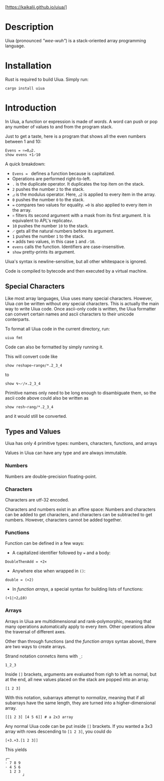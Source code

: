 [https://kaikalii.github.io/uiua/]

# Description

Uiua (pronounced *"wee-wuh"*) is a stack-oriented array programming language.

# Installation

Rust is required to build Uiua. Simply run:
```
cargo install uiua
```

# Introduction

In Uiua, a function or expression is made of *words*. 
A word can push or pop any number of values to and from the program stack.

Just to get a taste, here is a program that shows all the even numbers between 1 and 10:
```
Evens = ⌗=0◿2.
show evens +1𝆱10
```
A quick breakdown:
- `Evens = ` defines a function because is capitalized.
- Operations are performed right-to-left.
- `.` is the duplicate operator. It duplicates the top item on the stack.
- `2` pushes the number `2` to the stack.
- `◿` is the modulus operator. Here, `◿2` is applied to every item in the array.
- `0` pushes the number `0` to the stack.
- `=` compares two values for equality. `=0` is also applied to every item in the array.
- `⌗` filters its second argument with a mask from its first argument. It is equivalent to APL's replicate`⌿`.
- `10` pushes the number `10` to the stack.
- `𝆱` gets all the natural numbers before its argument.
- `1` pushes the number `1` to the stack.
- `+` adds two values, in this case `1` and `𝆱10`.
- `evens` calls the function. Identifiers are case-insensitive.
- `show` pretty-prints its argument.

Uiua's syntax is newline-sensitive, but all other whitespace is ignored.

Code is compiled to bytecode and then executed by a virtual machine.

## Special Characters

Like most array languages, Uiua uses many special characters.
However, Uiua *can* be written without *any* special characters.
This is actually the main way to write Uiua code.
Once ascii-only code is written, the Uiua formatter can convert certain names and ascii characters to their unicode conterparts.

To format all Uiua code in the current directory, run:
```
uiua fmt
```
Code can also be formatted by simply running it.

This will convert code like
```
show reshape~range/*.2_3_4
```
to
```
show ↯~𝆱/×.2_3_4
```
Primitive names only need to be long enough to disambiguate them, so the ascii code above could also be written as
```
show resh~rang/*.2_3_4
```
and it would still be converted.

## Types and Values

Uiua has only 4 primitive types: numbers, characters, functions, and arrays

Values in Uiua can have any type and are always immutable.

### Numbers

Numbers are double-precision floating-point.

### Characters

Characters are utf-32 encoded.

Characters and numbers exist in an affine space:
Numbers and characters can be added to get characters, and characters can be subtracted to get numbers.
However, characters cannot be added together.

### Functions

Function can be defined in a few ways:
- A capitalized identifier followed by `=` and a body:
```
DoubleThenAdd = +2×
```
- Anywhere else when wrapped in `()`:
```
double = (×2)
```
- In *function arrays*, a special syntax for building lists of functions:
```
(+1|÷2◿10)
```

### Arrays

Arrays in Uiua are multidimensional and rank-polymorphic, meaning that many operations automatically apply to every item.
Other operations allow the traversal of different axes.

Other than through functions (and the *function arrays* syntax above), there are two ways to create arrays.

Strand notation connetcs items with `_`:
```
1_2_3
```
Inside `[]` brackets, arguments are evaluated from righ to left as normal, but at the end, all new values placed on the stack are popped into an array.
```
[1 2 3]
```
With this notation, subarrays attempt to *normalize*, meaning that if all subarrays have the same length, they are turned into a higher-dimensional array.
```
[[1 2 3] [4 5 6]] # a 2x3 array
```
Any normal Uiua code can be put inside `[]` brackets. If you wanted a 3x3 array with rows descending to `[1 2 3]`, you could do
```
[+3.+3.[1 2 3]]
```
This yields
```
┌─
· 7 8 9
· 4 5 6
  1 2 3
        ┘
```
